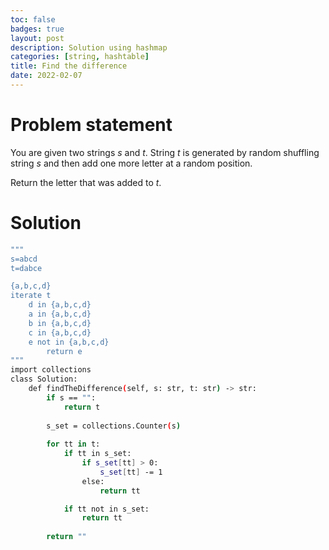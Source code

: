 ```yaml
---
toc: false
badges: true
layout: post
description: Solution using hashmap 
categories: [string, hashtable]
title: Find the difference
date: 2022-02-07
---
```


# Problem statement

You are given two strings _s_ and _t_. String _t_ is generated by random shuffling string _s_ and then add one more letter at a random position.

Return the letter that was added to _t_.

# Solution 

```sh
"""
s=abcd
t=dabce

{a,b,c,d}
iterate t 
    d in {a,b,c,d}
    a in {a,b,c,d}
    b in {a,b,c,d}
    c in {a,b,c,d}
    e not in {a,b,c,d}
        return e
"""
import collections
class Solution:
    def findTheDifference(self, s: str, t: str) -> str:
        if s == "":
            return t
        
        s_set = collections.Counter(s)
            
        for tt in t:
            if tt in s_set:
                if s_set[tt] > 0:
                    s_set[tt] -= 1
                else:
                    return tt

            if tt not in s_set:
                return tt
        
        return ""
```


